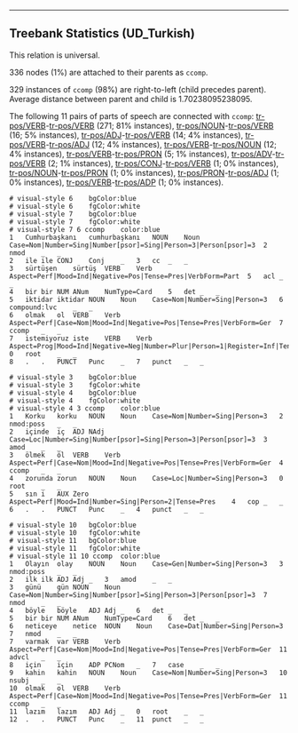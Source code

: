 

--------------------------------------------------------------------------------

## Treebank Statistics (UD_Turkish)

This relation is universal.

336 nodes (1%) are attached to their parents as `ccomp`.

329 instances of `ccomp` (98%) are right-to-left (child precedes parent).
Average distance between parent and child is 1.70238095238095.

The following 11 pairs of parts of speech are connected with `ccomp`: [tr-pos/VERB]()-[tr-pos/VERB]() (271; 81% instances), [tr-pos/NOUN]()-[tr-pos/VERB]() (16; 5% instances), [tr-pos/ADJ]()-[tr-pos/VERB]() (14; 4% instances), [tr-pos/VERB]()-[tr-pos/ADJ]() (12; 4% instances), [tr-pos/VERB]()-[tr-pos/NOUN]() (12; 4% instances), [tr-pos/VERB]()-[tr-pos/PRON]() (5; 1% instances), [tr-pos/ADV]()-[tr-pos/VERB]() (2; 1% instances), [tr-pos/CONJ]()-[tr-pos/VERB]() (1; 0% instances), [tr-pos/NOUN]()-[tr-pos/PRON]() (1; 0% instances), [tr-pos/PRON]()-[tr-pos/ADJ]() (1; 0% instances), [tr-pos/VERB]()-[tr-pos/ADP]() (1; 0% instances).


~~~ conllu
# visual-style 6	bgColor:blue
# visual-style 6	fgColor:white
# visual-style 7	bgColor:blue
# visual-style 7	fgColor:white
# visual-style 7 6 ccomp	color:blue
1	Cumhurbaşkanı	cumhurbaşkanı	NOUN	Noun	Case=Nom|Number=Sing|Number[psor]=Sing|Person=3|Person[psor]=3	2	nmod	_	_
2	ile	ile	CONJ	Conj	_	3	cc	_	_
3	sürtüşen	sürtüş	VERB	Verb	Aspect=Perf|Mood=Ind|Negative=Pos|Tense=Pres|VerbForm=Part	5	acl	_	_
4	bir	bir	NUM	ANum	NumType=Card	5	det	_	_
5	iktidar	iktidar	NOUN	Noun	Case=Nom|Number=Sing|Person=3	6	compound:lvc	_	_
6	olmak	ol	VERB	Verb	Aspect=Perf|Case=Nom|Mood=Ind|Negative=Pos|Tense=Pres|VerbForm=Ger	7	ccomp	_	_
7	istemiyoruz	iste	VERB	Verb	Aspect=Prog|Mood=Ind|Negative=Neg|Number=Plur|Person=1|Register=Inf|Tense=Pres	0	root	_	_
8	.	.	PUNCT	Punc	_	7	punct	_	_

~~~


~~~ conllu
# visual-style 3	bgColor:blue
# visual-style 3	fgColor:white
# visual-style 4	bgColor:blue
# visual-style 4	fgColor:white
# visual-style 4 3 ccomp	color:blue
1	Korku	korku	NOUN	Noun	Case=Nom|Number=Sing|Person=3	2	nmod:poss	_	_
2	içinde	iç	ADJ	NAdj	Case=Loc|Number=Sing|Number[psor]=Sing|Person=3|Person[psor]=3	3	amod	_	_
3	ölmek	öl	VERB	Verb	Aspect=Perf|Case=Nom|Mood=Ind|Negative=Pos|Tense=Pres|VerbForm=Ger	4	ccomp	_	_
4	zorunda	zorun	NOUN	Noun	Case=Loc|Number=Sing|Person=3	0	root	_	_
5	sın	i	AUX	Zero	Aspect=Perf|Mood=Ind|Number=Sing|Person=2|Tense=Pres	4	cop	_	_
6	.	.	PUNCT	Punc	_	4	punct	_	_

~~~


~~~ conllu
# visual-style 10	bgColor:blue
# visual-style 10	fgColor:white
# visual-style 11	bgColor:blue
# visual-style 11	fgColor:white
# visual-style 11 10 ccomp	color:blue
1	Olayın	olay	NOUN	Noun	Case=Gen|Number=Sing|Person=3	3	nmod:poss	_	_
2	ilk	ilk	ADJ	Adj	_	3	amod	_	_
3	günü	gün	NOUN	Noun	Case=Nom|Number=Sing|Number[psor]=Sing|Person=3|Person[psor]=3	7	nmod	_	_
4	böyle	böyle	ADJ	Adj	_	6	det	_	_
5	bir	bir	NUM	ANum	NumType=Card	6	det	_	_
6	neticeye	netice	NOUN	Noun	Case=Dat|Number=Sing|Person=3	7	nmod	_	_
7	varmak	var	VERB	Verb	Aspect=Perf|Case=Nom|Mood=Ind|Negative=Pos|Tense=Pres|VerbForm=Ger	11	advcl	_	_
8	için	için	ADP	PCNom	_	7	case	_	_
9	kahin	kahin	NOUN	Noun	Case=Nom|Number=Sing|Person=3	10	nsubj	_	_
10	olmak	ol	VERB	Verb	Aspect=Perf|Case=Nom|Mood=Ind|Negative=Pos|Tense=Pres|VerbForm=Ger	11	ccomp	_	_
11	lazım	lazım	ADJ	Adj	_	0	root	_	_
12	.	.	PUNCT	Punc	_	11	punct	_	_

~~~


